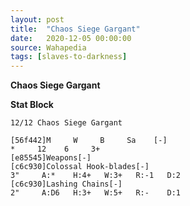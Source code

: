 ```yaml
---
layout: post
title:  "Chaos Siege Gargant"
date:   2020-12-05 00:00:00
source: Wahapedia
tags: [slaves-to-darkness]
---
```


**Chaos Siege Gargant**

**Stat Block**
```
12/12 Chaos Siege Gargant
```

```
[56f442]M     W     B     Sa    [-]
*     12    6     3+    
[e85545]Weapons[-]
[c6c930]Colossal Hook-blades[-]
3"     A:*    H:4+   W:3+   R:-1   D:2   
[c6c930]Lashing Chains[-]
2"     A:D6   H:3+   W:5+   R:-    D:1   
```
    